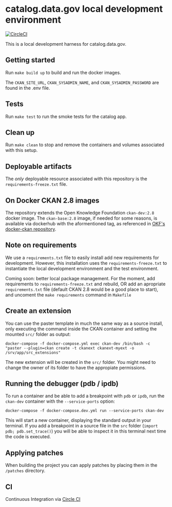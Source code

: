 # catalog.data.gov local development environment

[![CircleCI](https://circleci.com/gh/GSA/catalog.data.gov.svg?style=svg)](https://circleci.com/gh/GSA/catalog.data.gov)

This is a local development harness for catalog.data.gov.

## Getting started

Run `make build up` to build and run the docker images. 

The `CKAN_SITE_URL`, `CKAN_SYSADMIN_NAME`, and `CKAN_SYSADMIN_PASSWORD` are found in the .env file.

## Tests

Run `make test` to run the smoke tests for the catalog app.

## Clean up

Run `make clean` to stop and remove the containers and volumes associated with this setup.

## Deployable artifacts

The _only_  deployable resource associated with this repository is the `requirements-freeze.txt` file.

## On Docker CKAN 2.8 images

The repository extends the Open Knowledge Foundation `ckan-dev:2.8` docker image. The `ckan-base:2.8` image, if needed for some reasons, is available via dockerhub with the aformentioned tag, as referenced in [OKF's docker-ckan repository](https://github.com/okfn/docker-ckan).

## Note on requirements

We use a `requirements.txt` file to easily install add new requirements for development.
However, this installation uses the `requirements-freeze.txt` to instantiate the local development environment and the test environment.

Coming soon: better local package management. For the moment, add requirements to `requirements-freeze.txt` and rebuild, OR add an apropriate `requirements.txt` file (default CKAN 2.8 would be a good place to start), and uncoment the `make requirements` command in `Makefile`

## Create an extension

You can use the paster template in much the same way as a source install, only executing the command inside the CKAN container and setting the mounted `src/` folder as output:

    docker-compose -f docker-compose.yml exec ckan-dev /bin/bash -c "paster --plugin=ckan create -t ckanext ckanext-myext -o /srv/app/src_extensions"

The new extension will be created in the `src/` folder. You might need to change the owner of its folder to have the appropiate permissions.

## Running the debugger (pdb / ipdb)

To run a container and be able to add a breakpoint with `pdb` or `ipdb`, run the `ckan-dev` container with the `--service-ports` option:

    docker-compose -f docker-compose.dev.yml run --service-ports ckan-dev

This will start a new container, displaying the standard output in your terminal. If you add a breakpoint in a source file in the `src` folder (`import pdb; pdb.set_trace()`) you will be able to inspect it in this terminal next time the code is executed.

## Applying patches

When building the project you can apply patches by placing them in the `/patches` directory.

## CI

Continuous Integration via [Circle CI](https://app.circleci.com/pipelines/github/GSA/catalog.data.gov)

